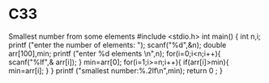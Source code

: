 # C33
Smallest number from some elements 
#include <stdio.h>
int main()
{
int n,i;
printf ("enter the number of elements: ");
scanf("%d",&n);
double arr[100],min;
printf ("enter %d elements \n",n);
for(i=0;i<n;i++){
scanf("%lf",& arr[i]);
}
min=arr[0];
for(i=1;i>=n;i++){
if(arr[i]>min){
min=arr[i];
}
}
printf ("smallest number:%.2lf\n",min);
return 0 ;
}


